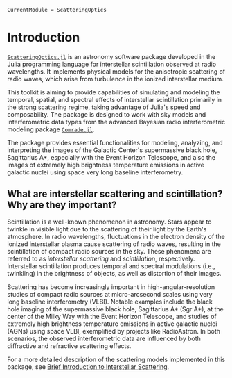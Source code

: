 ```@meta
CurrentModule = ScatteringOptics
```
# Introduction
[`ScatteringOptics.jl`](https://github.com/EHTJulia/ScatteringOptics.jl) is an astronomy software package developed in the Julia programming language for interstellar scintillation observed at radio wavelengths. It implements physical models for the anisotropic scattering of radio waves, which arise from turbulence in the ionized interstellar medium. 

This toolkit is aiming to provide capabilities of simulating and modeling the temporal, spatial, and spectral effects of interstellar scintillation primarily in the strong scattering regime, taking advantage of Julia's speed and composability. 
The package is designed to work with sky models and interferometric data types from the advanced Bayesian radio interferometric modeling package [`Comrade.jl`](https://github.com/ptiede/Comrade.jl).

The package provides essential functionalities for modeling, analyzing, and interpreting the images of the Galactic Center's supermassive black hole, Sagittarius A*, especially with the Event Horizon Telescope, and also the images of extremely high brightness temperature emissions in active galactic nuclei using space very long baseline interferometry.

## What are interstellar scattering and scintillation? Why are they important?
Scintillation is a well-known phenomenon in astronomy. Stars appear to twinkle in visible light due to the scattering of their light by the Earth's atmosphere. In radio wavelengths, fluctuations in the electron density of the ionized interstellar plasma cause scattering of radio waves, resulting in the scintillation of compact radio sources in the sky. These phenomena are referred to as *interstellar scattering* and *scintillation*, respectively. Interstellar scintillation produces temporal and spectral modulations (i.e., twinkling) in the brightness of objects, as well as distortion of their images.

Scattering has become increasingly important in high-angular-resolution studies of compact radio sources at micro-arcsecond scales using very long baseline interferometry (VLBI). Notable examples include the black hole imaging of the supermassive black hole, Sagittarius A* (Sgr A*), at the center of the Milky Way with the Event Horizon Telescope, and studies of extremely high brightness temperature emissions in active galactic nuclei (AGNs) using space VLBI, exemplified by projects like RadioAstron. 
In both scenarios, the observed interferometric data are influenced by both diffractive and refractive scattering effects.

For a more detailed description of the scattering models implemented in this package, see [Brief Introduction to Interstellar Scattering](@ref).